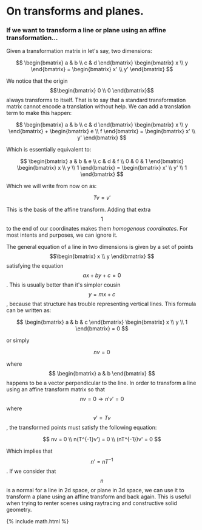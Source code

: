 # On transforms and planes.

### If we want to transform a line or plane using an affine transformation...

Given a transformation matrix in let's say, two dimensions:

$$
\begin{bmatrix} a & b \\ c & d \end{bmatrix}
\begin{bmatrix} x \\ y \end{bmatrix} =
\begin{bmatrix} x' \\ y' \end{bmatrix}
$$

We notice that the origin $$\begin{bmatrix} 0 \\ 0 \end{bmatrix}$$ always transforms to itself. That is to say
that a standard transformation matrix cannot encode a translation without help. We can add a translation term to
make this happen:

$$
\begin{bmatrix} a & b \\ c & d \end{bmatrix}
\begin{bmatrix} x \\ y \end{bmatrix} +
\begin{bmatrix} e \\ f \end{bmatrix} =
\begin{bmatrix} x' \\ y' \end{bmatrix}
$$

Which is essentially equivalent to:

$$
\begin{bmatrix} a & b & e \\ c & d & f \\ 0 & 0 & 1 \end{bmatrix}
\begin{bmatrix} x \\ y \\ 1 \end{bmatrix} =
\begin{bmatrix} x' \\ y' \\ 1 \end{bmatrix}
$$

Which we will write from now on as:

$$
Tv = v'
$$

This is the basis of the affine transform. Adding that extra $$1$$ to the end of our coordinates makes them
*homogenous coordinates*. For most intents and
purposes, we can ignore it.

The general equation of a line in two dimensions is given by a set of points $$\begin{bmatrix} x \\ y
\end{bmatrix} $$ satisfying the equation $$ ax + by + c = 0 $$. This is usually better than it's simpler cousin $$ y
= mx + c $$, because that structure has trouble representing vertical lines. This formula can be written as:

$$
\begin{bmatrix} a & b & c \end{bmatrix}
\begin{bmatrix} x \\ y \\ 1 \end{bmatrix} = 0
$$

or simply

$$
nv = 0
$$

where $$ \begin{bmatrix} a & b \end{bmatrix} $$ happens to be a vector perpendicular to the line. In order to
transform a line using an affine transform matrix so that $$nv = 0 \rightarrow n'v' = 0$$ where $$v' = Tv $$, the
transformed points must satisfy the following equation:

$$
nv = 0 \\
n(T^{-1}v') = 0 \\
(nT^{-1})v' = 0
$$

Which implies that $$n' = nT^{-1} $$. If we consider that $$n$$ is a normal for a line in 2d space, or plane in 3d
space, we can use it to transform a plane using an affine transform and back again. This is useful when trying to
renter scenes using raytracing and constructive solid geometry.

{% include math.html %}
